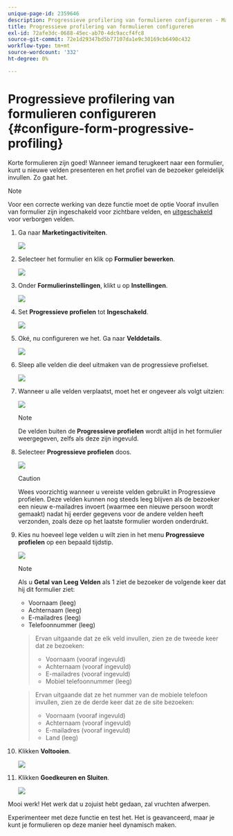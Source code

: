 ```yaml
---
unique-page-id: 2359646
description: Progressieve profilering van formulieren configureren - Marketo Docs - Productdocumentatie
title: Progressieve profilering van formulieren configureren
exl-id: 72afe3dc-0688-45ec-ab70-4dc9accf4fc8
source-git-commit: 72e1d29347bd5b77107da1e9c30169cb6490c432
workflow-type: tm+mt
source-wordcount: '332'
ht-degree: 0%

---
```


# Progressieve profilering van formulieren configureren {#configure-form-progressive-profiling}

Korte formulieren zijn goed! Wanneer iemand terugkeert naar een formulier, kunt u nieuwe velden presenteren en het profiel van de bezoeker geleidelijk invullen. Zo gaat het.

>[!NOTE]
>
>Voor een correcte werking van deze functie moet de optie Vooraf invullen van formulier zijn ingeschakeld voor zichtbare velden, en [uitgeschakeld](/help/marketo/product-docs/demand-generation/forms/form-fields/disable-pre-fill-for-a-form-field.md) voor verborgen velden.

1. Ga naar **Marketingactiviteiten**.

   ![](assets/ma-1.png)

1. Selecteer het formulier en klik op **Formulier bewerken**.

   ![](assets/image2014-9-15-12-3a31-3a20.png)

1. Onder **Formulierinstellingen**, klikt u op **Instellingen**.

   ![](assets/image2014-9-15-12-3a31-3a29.png)

1. Set **Progressieve profielen** tot **Ingeschakeld**.

   ![](assets/image2014-9-15-12-3a31-3a47.png)

1. Oké, nu configureren we het. Ga naar **Velddetails**.

   ![](assets/image2014-9-15-12-3a31-3a55.png)

1. Sleep alle velden die deel uitmaken van de progressieve profielset.

   ![](assets/image2014-9-15-12-3a32-3a3.png)

1. Wanneer u alle velden verplaatst, moet het er ongeveer als volgt uitzien:

   ![](assets/image2014-9-15-12-3a32-3a12.png)

   >[!NOTE]
   >
   >De velden buiten de **Progressieve profielen** wordt altijd in het formulier weergegeven, zelfs als deze zijn ingevuld.

1. Selecteer **Progressieve profielen** doos.

   ![](assets/image2014-9-15-12-3a32-3a19.png)

   >[!CAUTION]
   >
   >Wees voorzichtig wanneer u vereiste velden gebruikt in Progressieve profielen. Deze velden kunnen nog steeds leeg blijven als de bezoeker een nieuw e-mailadres invoert (waarmee een nieuwe persoon wordt gemaakt) nadat hij eerder gegevens voor de andere velden heeft verzonden, zoals deze op het laatste formulier worden onderdrukt.

1. Kies nu hoeveel lege velden u wilt zien in het menu **Progressieve profielen** op een bepaald tijdstip.

   ![](assets/image2014-9-15-12-3a32-3a26.png)

   >[!NOTE]
   >
   >Als u **Getal** **van** **Leeg** **Velden** als 1 ziet de bezoeker de volgende keer dat hij dit formulier ziet:
   >
   >* Voornaam (leeg)
   >* Achternaam (leeg)
   >* E-mailadres (leeg)
   >* Telefoonnummer (leeg)

   >
   >Ervan uitgaande dat ze elk veld invullen, zien ze de tweede keer dat ze bezoeken:
   >
   >* Voornaam (vooraf ingevuld)
   >* Achternaam (vooraf ingevuld)
   >* E-mailadres (vooraf ingevuld)
   >* Mobiel telefoonnummer (leeg)

   >
   >Ervan uitgaande dat ze het nummer van de mobiele telefoon invullen, zien ze de derde keer dat ze de site bezoeken:
   >
   >* Voornaam (vooraf ingevuld)
   >* Achternaam (vooraf ingevuld)
   >* E-mailadres (vooraf ingevuld)
   >* Land (leeg)


1. Klikken **Voltooien**.

   ![](assets/image2014-9-15-12-3a33-3a35.png)

1. Klikken **Goedkeuren en Sluiten**.

   ![](assets/image2014-9-15-12-3a33-3a45.png)

Mooi werk! Het werk dat u zojuist hebt gedaan, zal vruchten afwerpen.

Experimenteer met deze functie en test het. Het is geavanceerd, maar je kunt je formulieren op deze manier heel dynamisch maken.

